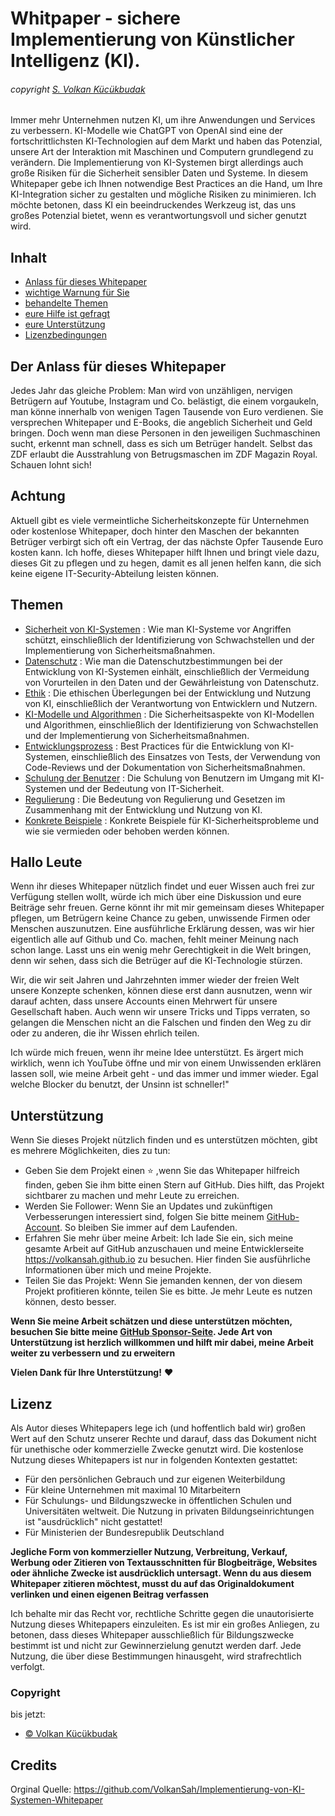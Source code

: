 # Whitpaper - sichere Implementierung von Künstlicher Intelligenz (KI). 
###### copyright [S. Volkan Kücükbudak](https://github.com/volkansah)
Immer mehr Unternehmen nutzen KI, um ihre Anwendungen und Services zu verbessern. KI-Modelle wie ChatGPT von OpenAI sind eine der fortschrittlichsten KI-Technologien auf dem Markt und haben das Potenzial, unsere Art der Interaktion mit Maschinen und Computern grundlegend zu verändern. Die Implementierung von KI-Systemen birgt allerdings auch große Risiken für die Sicherheit sensibler Daten und Systeme. In diesem Whitepaper gebe ich Ihnen notwendige Best Practices an die Hand, um Ihre KI-Integration sicher zu gestalten und mögliche Risiken zu minimieren. Ich möchte betonen, dass KI ein beeindruckendes Werkzeug ist, das uns großes Potenzial bietet, wenn es verantwortungsvoll und sicher genutzt wird.
## Inhalt
- [Anlass für dieses Whitepaper](#Der-Anlass-für-dieses-Whitepaper)
- [wichtige Warnung für Sie](#Achtung)
- [behandelte Themen](#Themen)
- [eure Hilfe ist gefragt](#Hallo-Leute)
- [eure Unterstützung](#Unterstützung)
- [Lizenzbedingungen](#Lizenz)



## Der Anlass für dieses Whitepaper

Jedes Jahr das gleiche Problem: Man wird von unzähligen, nervigen Betrügern auf Youtube, Instagram und Co. belästigt, die einem vorgaukeln, man könne innerhalb von wenigen Tagen Tausende von Euro verdienen. Sie versprechen Whitepaper und E-Books, die angeblich Sicherheit und Geld bringen. Doch wenn man diese Personen in den jeweiligen Suchmaschinen sucht, erkennt man schnell, dass es sich um Betrüger handelt. Selbst das ZDF erlaubt die Ausstrahlung von Betrugsmaschen im ZDF Magazin Royal. Schauen lohnt sich!

## Achtung

Aktuell gibt es viele vermeintliche Sicherheitskonzepte für Unternehmen oder kostenlose Whitepaper, doch hinter den Maschen der bekannten Betrüger verbirgt sich oft ein Vertrag, der das nächste Opfer Tausende Euro kosten kann. Ich hoffe, dieses Whitepaper hilft Ihnen und bringt viele dazu, dieses Git zu pflegen und zu hegen, damit es all jenen helfen kann, die sich keine eigene IT-Security-Abteilung leisten können.

## Themen

- [Sicherheit von KI-Systemen](Sicherheit-von-KI-Systemen.md) : Wie man KI-Systeme vor Angriffen schützt, einschließlich der Identifizierung von Schwachstellen und der Implementierung von Sicherheitsmaßnahmen. 
- [Datenschutz](Datenschutz.md) : Wie man die Datenschutzbestimmungen bei der Entwicklung von KI-Systemen einhält, einschließlich der Vermeidung von Vorurteilen in den Daten und der Gewährleistung von Datenschutz.
- [Ethik](Ethik.md) : Die ethischen Überlegungen bei der Entwicklung und Nutzung von KI, einschließlich der Verantwortung von Entwicklern und Nutzern.
- [KI-Modelle und Algorithmen](KI-Modelle-und-Algorithmen.md) : Die Sicherheitsaspekte von KI-Modellen und Algorithmen, einschließlich der Identifizierung von Schwachstellen und der Implementierung von Sicherheitsmaßnahmen.
- [Entwicklungsprozess](Entwicklungsprozess.md) : Best Practices für die Entwicklung von KI-Systemen, einschließlich des Einsatzes von Tests, der Verwendung von Code-Reviews und der Dokumentation von Sicherheitsmaßnahmen.
- [Schulung der Benutzer](Schulung.md) : Die Schulung von Benutzern im Umgang mit KI-Systemen und der Bedeutung von IT-Sicherheit.
- [Regulierung](Regulierung.md) : Die Bedeutung von Regulierung und Gesetzen im Zusammenhang mit der Entwicklung und Nutzung von KI.
- [Konkrete Beispiele](Beispiele.md) : Konkrete Beispiele für KI-Sicherheitsprobleme und wie sie vermieden oder behoben werden können.

## Hallo Leute

Wenn ihr dieses Whitepaper nützlich findet und euer Wissen auch frei zur Verfügung stellen wollt, würde ich mich über eine Diskussion und eure Beiträge sehr freuen. Gerne könnt ihr mit mir gemeinsam dieses Whitepaper pflegen, um Betrügern keine Chance zu geben, unwissende Firmen oder Menschen auszunutzen. Eine ausführliche Erklärung dessen, was wir hier eigentlich alle auf Github und Co. machen, fehlt meiner Meinung nach schon lange. Lasst uns ein wenig mehr Gerechtigkeit in die Welt bringen, denn wir sehen, dass sich die Betrüger auf die KI-Technologie stürzen.

Wir, die wir seit Jahren und Jahrzehnten immer wieder der freien Welt unsere Konzepte schenken, können diese erst dann ausnutzen, wenn wir darauf achten, dass unsere Accounts einen Mehrwert für unsere Gesellschaft haben. Auch wenn wir unsere Tricks und Tipps verraten, so gelangen die Menschen nicht an die Falschen und finden den Weg zu dir oder zu anderen, die ihr Wissen ehrlich teilen.

Ich würde mich freuen, wenn ihr meine Idee unterstützt. Es ärgert mich wirklich, wenn ich YouTube öffne und mir von einem Unwissenden erklären lassen soll, wie meine Arbeit geht - und das immer und immer wieder. Egal welche Blocker du benutzt, der Unsinn ist schneller!"

## Unterstützung
Wenn Sie dieses Projekt nützlich finden und es unterstützen möchten, gibt es mehrere Möglichkeiten, dies zu tun:

- Geben Sie dem Projekt einen ⭐ ,wenn Sie das Whitepaper hilfreich finden, geben Sie ihm bitte einen Stern auf GitHub. Dies hilft, das Projekt sichtbarer zu machen und mehr Leute zu erreichen.
- Werden Sie Follower: Wenn Sie an Updates und zukünftigen Verbesserungen interessiert sind, folgen Sie bitte meinem [GitHub-Account](https://github.com/volkansah). So bleiben Sie immer auf dem Laufenden.
- Erfahren Sie mehr über meine Arbeit: Ich lade Sie ein, sich meine gesamte Arbeit auf GitHub anzuschauen und meine Entwicklerseite https://volkansah.github.io zu besuchen. Hier finden Sie ausführliche Informationen über mich und meine Projekte.
- Teilen Sie das Projekt: Wenn Sie jemanden kennen, der von diesem Projekt profitieren könnte, teilen Sie es bitte. Je mehr Leute es nutzen können, desto besser.

**Wenn Sie meine Arbeit schätzen und diese unterstützen möchten, besuchen Sie bitte meine [GitHub Sponsor-Seite](https://github.com/sponsors/volkansah). Jede Art von Unterstützung ist herzlich willkommen und hilft mir dabei, meine Arbeit weiter zu verbessern und zu erweitern**

**Vielen Dank für Ihre Unterstützung!** :heart:

## Lizenz
Als Autor dieses Whitepapers lege ich (und hoffentlich bald wir) großen Wert auf den Schutz unserer Rechte und darauf, dass das Dokument nicht für unethische oder kommerzielle Zwecke genutzt wird. Die kostenlose Nutzung dieses Whitepapers ist nur in folgenden Kontexten gestattet:

- Für den persönlichen Gebrauch und zur eigenen Weiterbildung
- Für kleine Unternehmen mit maximal 10 Mitarbeitern
- Für Schulungs- und Bildungszwecke in öffentlichen Schulen und Universitäten weltweit. Die Nutzung in privaten Bildungseinrichtungen ist "ausdrücklich" nicht gestattet!
- Für Ministerien der Bundesrepublik Deutschland

**Jegliche Form von kommerzieller Nutzung, Verbreitung, Verkauf, Werbung oder Zitieren von Textausschnitten für Blogbeiträge, Websites oder ähnliche Zwecke ist ausdrücklich untersagt. Wenn du aus diesem Whitepaper zitieren möchtest, musst du auf das Originaldokument verlinken und einen eigenen Beitrag verfassen**

Ich behalte mir das Recht vor, rechtliche Schritte gegen die unautorisierte Nutzung dieses Whitepapers einzuleiten. Es ist mir ein großes Anliegen, zu betonen, dass dieses Whitepaper ausschließlich für Bildungszwecke bestimmt ist und nicht zur Gewinnerzielung genutzt werden darf. Jede Nutzung, die über diese Bestimmungen hinausgeht, wird strafrechtlich verfolgt.

### Copyright
bis jetzt:
- [© Volkan Kücükbudak](https://github.com/volkansah)
## Credits
Orginal Quelle: https://github.com/VolkanSah/Implementierung-von-KI-Systemen-Whitepaper
